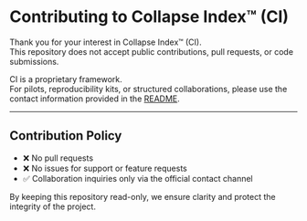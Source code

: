 # Contributing to Collapse Index™ (CI)

Thank you for your interest in Collapse Index™ (CI).  
This repository does not accept public contributions, pull requests, or code submissions.  

CI is a proprietary framework.  
For pilots, reproducibility kits, or structured collaborations, please use the contact information provided in the [README](README.md).  

---

## Contribution Policy
- ❌ No pull requests  
- ❌ No issues for support or feature requests  
- ✅ Collaboration inquiries only via the official contact channel  

By keeping this repository read-only, we ensure clarity and protect the integrity of the project.  
